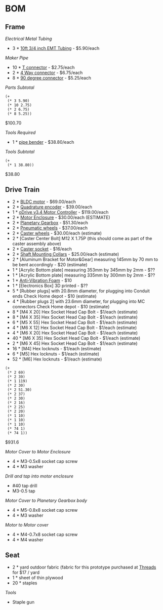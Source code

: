 BOM
===

Frame
-----

*Electrical Metal Tubing*

* 3 * [10ft 3/4 inch EMT Tubing](https://www.homedepot.com/p/3-4-in-EMT-Conduit-101550/100400406) - $5.90/each

*Maker Pipe*

* 10 * [T connector](https://www.makerpipe.com/shop/maker-pipe-conduit-t-connector) - $2.75/each
* 2 * [4 Way connector](https://www.makerpipe.com/shop/four-way-connector-4mgmh) - $6.75/each
* 8 * [90 degree connector](https://www.makerpipe.com/shop/90-degree-connector-pre-sale) - $5.25/each

*Parts Subtotal*

```
(+
 (* 3 5.90)
 (* 10 2.75)
 (* 2 6.75)
 (* 8 5.25))
```

$100.70

*Tools Required*

* 1 * [pipe bender](https://www.homedepot.com/p/Ideal-3-4-in-EMT-Aluminum-Bender-Head-with-Handle-74-047/100341460) - $38.80/each

*Tools Subtotal*

```
(+
 (* 1 38.80))
```

$38.80

Drive Train
-----------

* 2 * [BLDC motor](https://odriverobotics.com/shop/odrive-custom-motor-d5065) - $69.00/each
* 2 * [Quadrature encoder](https://odriverobotics.com/shop/cui-amt-102) - $39.00/each
* 1 * [oDrive v3.4 Motor Controller](https://odriverobotics.com/shop/odrive-v35) - $119.00/each
* 2 * [Motor Enclosure](https://cad.onshape.com/documents/6668fd76e2dbada55127ed36/w/1e8250b1f83ac970e8ac258d/e/d9d08ef906d47e24e628fb72) - $30.00/each (ESTIMATE)
* 2 * [Planetary Gearbox](https://www.aliexpress.com/item/High-Torque-Ratio-36-1-Planetary-Gear-Reducer-For-NEMA23-Stepper-Motor-High-Precision-Low-Noise/32764813940.html?spm=a2g0s.9042311.0.0.jpiybo) - $51.30/each
* 2 * [Pneumatic wheels](http://www.andymark.com/8-inch-pneumatic-wheel-p/am-0970.htm) - $37.00/each
* 2 * [Caster wheels](http://www.footmaster.net/products/detail.asp?bic_code=Shock&small_code=GDS&p_name=GDS-100-ASS-LUD) - $30.00/each (estimate)
* 2 * [Caster Center Bolt] M12 X 1.75P (this should come as part of the caster assembly above)
* 2 * [Caster socket](https://www.amazon.com/Oajen-caster-socket-diameter-4-pack/dp/B00B9KRA08/ref=sr_1_1?s=industrial&ie=UTF8&qid=1533002717&sr=1-1&keywords=caster+socket+for+7%2F16%22+diameter+grip+ring+stem) - $16/each  
* 2 * [Shaft Mounting Collars](http://shaft-collars-couplings.staffordmfg.com/item/all-categories/accu-flange--shaft-collars/1a010afck?plpver=1001) - $25.00/each (estimate)
* 2 * [Aluminum Bracket for Motor&Gear] measuring 145mm by 70 mm to be bent accordingly - $20 (estimate)
* 1 * [Acrylic Bottom plate] measuring 353mm by 345mm by 2mm - $?? 
* 1 * [Acrylic Bottom plate] measuring 335mm by 300mm by 2mm - $?? 
* 1 * [Anti-Vibration Foam](https://www.amazon.com/dp/B016C5FJE8/ref=sspa_dk_detail_1?psc=1&pd_rd_i=B016C5FJE8&pf_rd_m=ATVPDKIKX0DER&pf_rd_p=1713835751726239774&pf_rd_r=Z2GVJFKE1YWZ7WY9P4ZV&pd_rd_wg=PEdjB&pf_rd_s=desktop-dp-sims&pf_rd_t=40701&pd_rd_w=wkNXq&pf_rd_i=desktop-dp-sims&pd_rd_r=106a3910-9463-11e8-8894-7b6c558f7022) - $10 
* 1 * [Electronics Box] 3D printed - $??
* 5 * [Rubber plugs] with 20.8mm diameter, for plugging into Conduit ends Check Home depot - $10 (estimate)
* 4 * [Rubber plugs 2] with 23.6mm diameter, for plugging into MC connectors Check Home depot - $10 (estimate)
* 8 * [M4 X 20] Hex Socket Head Cap Bolt - $1/each (estimate) 
* 8 * [M4 X 35] Hex Socket Head Cap Bolt - $1/each (estimate)
* 6 * [M5 X 55] Hex Socket Head Cap Bolt - $1/each (estimate) 
* 4 * [M6 X 12] Hex Socket Head Cap Bolt - $1/each (estimate) 
* 4 * [M6 X 20] Hex Socket Head Cap Bolt - $1/each (estimate)
* 40 * [M6 X 35] Hex Socket Head Cap Bolt - $1/each (estimate) 
* 2 * [M6 X 45] Hex Socket Head Cap Bolt - $1/each (estimate)
* 16 * [M4] Hex locknuts - $1/each (estimate)
* 6 * [M5] Hex locknuts - $1/each (estimate)
* 52 * [M6] Hex locknuts - $1/each (estimate)

```
(+
 (* 2 69)
 (* 2 39)
 (* 1 119)
 (* 2 30)
 (* 2 51.30)
 (* 2 37)
 (* 2 30)
 (* 2 16)
 (* 2 25)
 (* 2 20)
 (* 1 10)
 (* 1 10)
 (* 1 10)
 (* 74 1)
 (* 74 1))
```

$931.6

*Motor Cover to Motor Enclosure*

* 4 * M3-0.5x8 socket cap screw
* 4 * M3 washer

_Drill and tap into motor enclosure_

* #40 tap drill
* M3-0.5 tap

*Motor Cover to Planetary Gearbox body*

* 4 * M5-0.8x8 socket cap screw
* 4 * M3 washer

*Motor to Motor cover*

* 4 * M4-0.7x8 socket cap screw
* 4 * M4 washer

Seat
----

* 2 * yard outdoor fabric (fabric for this prototype purchased at [Threads](https://www.yelp.com/biz/threads-san-diego) for $17 / yard
* 1 * sheet of thin plywood
* 20 * staples

*Tools*

* Staple gun
